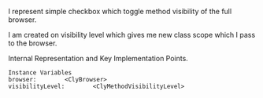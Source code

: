 I represent simple checkbox which toggle method visibility of the full browser.

I am created on visibility level which gives me new class scope which I pass to the browser.

Internal Representation and Key Implementation Points.

    Instance Variables
	browser:		<ClyBrowser>
	visibilityLevel:		<ClyMethodVisibilityLevel>